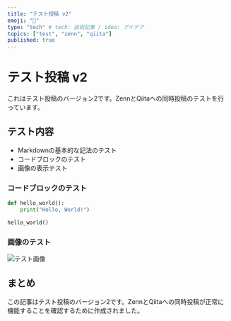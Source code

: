```yaml
---
title: "テスト投稿 v2"
emoji: "🧪"
type: "tech" # tech: 技術記事 / idea: アイデア
topics: ["test", "zenn", "qiita"]
published: true
---
```


# テスト投稿 v2

これはテスト投稿のバージョン2です。ZennとQiitaへの同時投稿のテストを行っています。

## テスト内容

- Markdownの基本的な記法のテスト
- コードブロックのテスト
- 画像の表示テスト

### コードブロックのテスト

```python
def hello_world():
    print("Hello, World!")

hello_world()
```

### 画像のテスト

![テスト画像](https://example.com/test-image.jpg)

## まとめ

この記事はテスト投稿のバージョン2です。ZennとQiitaへの同時投稿が正常に機能することを確認するために作成されました。
